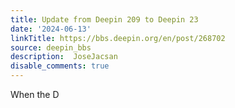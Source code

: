 ```yaml
---
title: Update from Deepin 209 to Deepin 23
date: '2024-06-13'
linkTitle: https://bbs.deepin.org/en/post/268702
source: deepin_bbs
description:  JoseJacsan 
disable_comments: true
---
```

When the D
